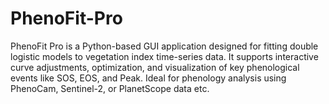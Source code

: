 # PhenoFit-Pro
PhenoFit Pro is a Python-based GUI application designed for fitting double logistic models to vegetation index time-series data. It supports interactive curve adjustments, optimization, and visualization of key phenological events like SOS, EOS, and Peak. Ideal for phenology analysis using PhenoCam, Sentinel-2, or PlanetScope data etc.
